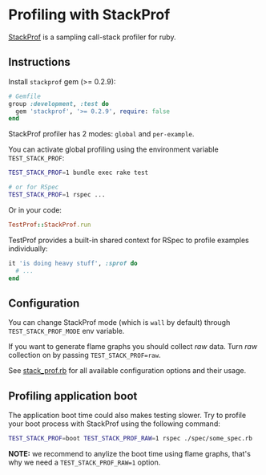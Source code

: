 # Profiling with StackProf

[StackProf](https://github.com/tmm1/stackprof) is a sampling call-stack profiler for ruby.

## Instructions

Install `stackprof` gem (>= 0.2.9):

```ruby
# Gemfile
group :development, :test do
  gem 'stackprof', '>= 0.2.9', require: false
end
```

StackProf profiler has 2 modes: `global` and `per-example`.

You can activate global profiling using the environment variable `TEST_STACK_PROF`:

```sh
TEST_STACK_PROF=1 bundle exec rake test

# or for RSpec
TEST_STACK_PROF=1 rspec ...
```

Or in your code:

```ruby
TestProf::StackProf.run
```

TestProf provides a built-in shared context for RSpec to profile examples individually:

```ruby
it 'is doing heavy stuff', :sprof do
  # ...
end
```

## Configuration

You can change StackProf mode (which is `wall` by default) through `TEST_STACK_PROF_MODE` env variable.

If you want to generate flame graphs you should collect _raw_ data. Turn _raw_ collection on by passing `TEST_STACK_PROF=raw`.

See [stack_prof.rb](https://github.com/palkan/test-prof/tree/master/lib/test_prof/stack_prof.rb) for all available configuration options and their usage.

## Profiling application boot

The application boot time could also makes testing slower. Try to profile your boot process with StackProf using the following command:

```sh
TEST_STACK_PROF=boot TEST_STACK_PROF_RAW=1 rspec ./spec/some_spec.rb
```

**NOTE:** we recommend to anylize the boot time using flame graphs, that's why we need a `TEST_STACK_PROF_RAW=1` option.
